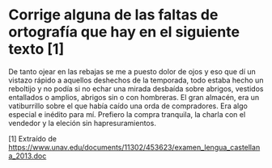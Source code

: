 # Corrige alguna de las faltas de ortografía que hay en el siguiente texto [1]

De tanto ojear en las rebajas se me a puesto dolor de ojos y eso que dí un vistazo rápido a aquellos deshechos de la temporada, todo estaba hecho un reboltijo y no podía si no echar una mirada desbaída sobre abrigos, vestidos entallados o amplios, abrigos sin o con hombreras. El gran almacén, era un vatiburrillo sobre el que había caído una orda de compradores. Era algo especial e inédito para mí. Prefiero la compra tranquila, la charla con el vendedor y la eleción sin hapresuramientos.

[1] Extraído de https://www.unav.edu/documents/11302/453623/examen_lengua_castellana_2013.doc
